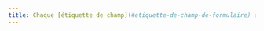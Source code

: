 ```yaml
---
title: Chaque [étiquette de champ](#etiquette-de-champ-de-formulaire) et son [champ](#champ-de-saisie-de-formulaire) associé sont-ils [accolés](#accoles-etiquette-et-champ-accoles) ?
---
```

